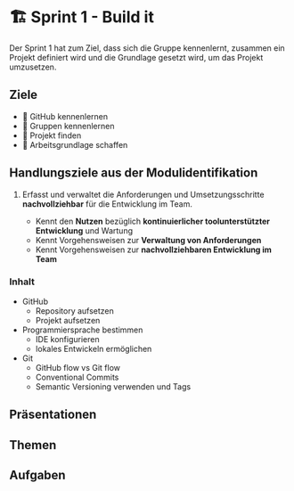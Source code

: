 # 🏗️ Sprint 1 - Build it

Der Sprint 1 hat zum Ziel, dass sich die Gruppe kennenlernt, zusammen ein
Projekt definiert wird und die Grundlage gesetzt wird, um das Projekt
umzusetzen.

## Ziele

- :dart: GitHub kennenlernen
- :dart: Gruppen kennenlernen
- :dart: Projekt finden
- :dart: Arbeitsgrundlage schaffen

## Handlungsziele aus der Modulidentifikation

1. Erfasst und verwaltet die Anforderungen und Umsetzungsschritte
   **nachvollziehbar** für die Entwicklung im Team.

   - Kennt den **Nutzen** bezüglich **kontinuierlicher toolunterstützter
     Entwicklung** und Wartung
   - Kennt Vorgehensweisen zur **Verwaltung von Anforderungen**
   - Kennt Vorgehensweisen zur **nachvollziehbaren Entwicklung im Team**

### Inhalt

- GitHub
  - Repository aufsetzen
  - Projekt aufsetzen
- Programmiersprache bestimmen
  - IDE konfigurieren
  - lokales Entwickeln ermöglichen
- Git
  - GitHub flow vs Git flow
  - Conventional Commits
  - Semantic Versioning verwenden und Tags

## Präsentationen

<Slide name="projektmanagement"/>

<Slide name="git"/>

<Slide name="local-development"/>

<Slide name="sprint1-ende"/>

## Themen

## Aufgaben

<DocCardList />
